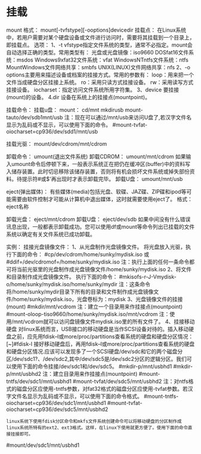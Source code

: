 # 挂载

mount
格式：
	mount[-tvfstype][-ooptions]devicedir
挂载点：
在Linux系统中，若用户需要对某个硬盘设备或文件进行访问时，需要将其挂载到一个目录上，即挂载点。
选项：
1、-t
vfstype指定文件系统的类型，通常不必指定。mount会自动选择正确的类型。常用类型有：
光盘或光盘镜像：iso9660
DOSfat16文件系统：msdos
Windows9xfat32文件系统：vfat
WindowsNTntfs文件系统：ntfs
MountWindows文件网络共享：smbfs
UNIX(LINUX)文件网络共享：nfs
2、-o
options主要用来描述设备或档案的挂接方式。常用的参数有：
loop：用来把一个文件当成硬盘分区挂接上系统。
ro：采用只读方式挂接设备。
rw：采用读写方式挂接设备。
iocharset：指定访问文件系统所用字符集。
3、device
要挂接(mount)的设备。
4.dir
设备在系统上的挂接点(mountpoint)。

挂载命令：
挂载u盘：
mount：
cd/mnt
mkdirusb
mount-tauto/dev/sdb1mnt/usb
注：现在可以通过/mnt/usb来访问U盘了,若汉字文件名显示为乱码或不显示，可以使用下面的命令。
#mount-tvfat-oiocharset=cp936/dev/sdd1/mnt/usb

挂载光驱：
mount/dev/cdrom/mnt/cdrom

卸载命令：
umount(退出文件系统)
卸载CDROM：
umount/mnt/cdrom
如果输入umount命令后停顿下来，一般表示系统正在把仍在缓冲区(buffer)中的资料写入储存装置。此时切忌移除该储存装置，否则将有机会损坏文件系统或掉失部份资料。待提示符#或$'再出现时才表示卸载完毕。
卸载U盘：
umount/mnt/usb

eject(弹出媒体)：
有些媒体(media)包括光盘、软碟、JAZ碟、ZIP碟和ipod等可能需要由软件控制才可能从计算机中退出媒体，这时就需要使用eject了。
格式：
eject名称

卸载光盘：
eject/mnt/cdrom
卸载U盘：
eject/dev/sdb
	如果中间没有什么错误讯息出现，一般都表示卸载成功。您可以使用df或mount等命令列出已挂载的文件系统以确定有关文件系统已成功卸载。

实例：
挂接光盘镜像文件：
1、从光盘制作光盘镜像文件。
将光盘放入光驱，执行下面的命令：
#cp/dev/cdrom/home/sunky/mydisk.iso
或
#ddif=/dev/cdromof=/home/sunky/mydisk.iso
注：执行上面的任何一条命令都可将当前光驱里的光盘制作成光盘镜像文件/home/sunky/mydisk.iso
2、将文件和目录制作成光盘镜像文件。
执行下面的命令：
#mkisofs-r-J-Vmydisk-o/home/sunky/mydisk.iso/home/sunky/mydir
注：这条命令将/home/sunky/mydir目录下所有的目录和文件制作成光盘镜像文件/home/sunky/mydisk.iso，光盘卷标为：mydisk
3、光盘镜像文件的挂接(mount)
#mkdir/mnt/vcdrom
注：建立一个目录用来作挂接点(mountpoint)
#mount-oloop-tiso9660/home/sunky/mydisk.iso/mnt/vcdrom
注：使用/mnt/vcdrom就可以访问盘镜像文件mydisk.iso里的所有文件了。
4、挂接移动硬盘
	对linux系统而言，USB接口的移动硬盘是当作SCSI设备对待的。插入移动硬盘之前，应先用fdisk–l或more/proc/partitions查看系统的硬盘和硬盘分区情况：
[~]#fdisk-l
	接好移动硬盘后，再用fdisk–l或more/proc/partitions查看系统的硬盘和硬盘分区情况.应该可以发现多了一个SCSI硬盘/dev/sdc和它的两个磁盘分区/dev/sdc1?、/dev/sdc2,其中/dev/sdc5是/dev/sdc2分区的逻辑分区。我们可以使用下面的命令挂接/dev/sdc1和/dev/sdc5。
#mkdir-p/mnt/usbhd1
#mkdir-p/mnt/usbhd2
注：建立目录用来作挂接点(mountpoint)
#mount-tntfs/dev/sdc1/mnt/usbhd1
#mount-tvfat/dev/sdc5/mnt/usbhd2
注：对ntfs格式的磁盘分区应使用-tntfs参数，对fat32格式的磁盘分区应使用-tvfat参数。若汉字文件名显示为乱码或不显示，可以使用下面的命令格式。
#mount-tntfs-oiocharset=cp936/dev/sdc1/mnt/usbhd1
#mount-tvfat-oiocharset=cp936/dev/sdc5/mnt/usbhd2

	linux系统下使用fdisk分区命令和mkfs文件系统创建命令可以将移动硬盘的分区制作成linux系统所特有的ext2、ext3格式。这样，在linux下使用就更方便了。使用下面的命令直接挂接即可。
#mount/dev/sdc1/mnt/usbhd1
